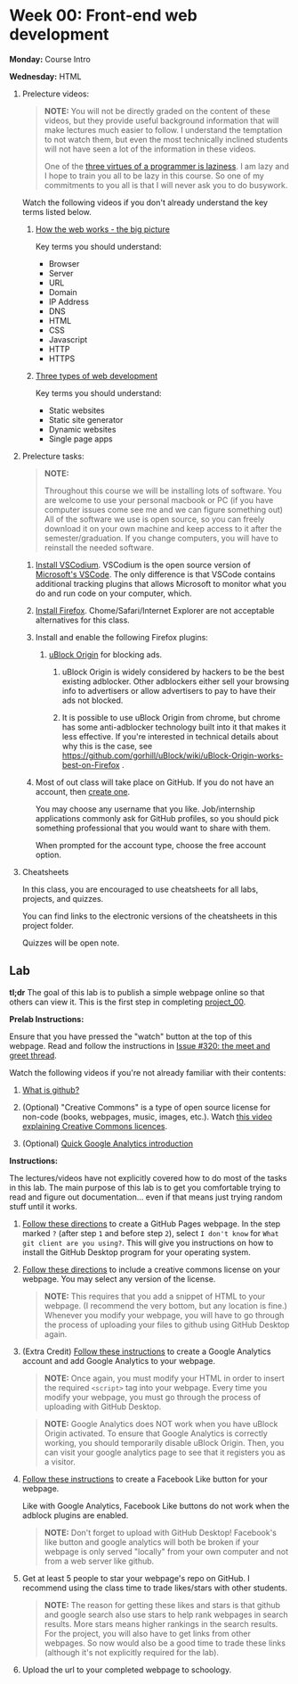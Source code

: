 # Week 00: Front-end web development

**Monday:** Course Intro

**Wednesday:** HTML

1. Prelecture videos:

    > **NOTE:**
    > You will not be directly graded on the content of these videos,
    > but they provide useful background information that will make lectures much easier to follow.
    > I understand the temptation to not watch them, but even the most technically inclined students will not have seen a lot of the information in these videos.
    >
    > One of the [three virtues of a programmer is laziness](https://thethreevirtues.com/).
    > I am lazy and I hope to train you all to be lazy in this course. 
    > So one of my commitments to you all is that I will never ask you to do busywork.


    <!--
    1. (optional) [Data science expectations vs reality](https://www.youtube.com/watch?v=8LucP1wiX1g)
    -->

    Watch the following videos if you don't already understand the key terms listed below.

    1. [How the web works - the big picture](https://www.youtube.com/watch?v=hJHvdBlSxug)

        Key terms you should understand:
        * Browser
        * Server
        * URL
        * Domain
        * IP Address
        * DNS
        * HTML
        * CSS
        * Javascript
        * HTTP
        * HTTPS

    1. [Three types of web development](https://www.youtube.com/watch?v=Kg0Q_YaQ3Gk)

        Key terms you should understand:
        * Static websites
        * Static site generator
        * Dynamic websites
        * Single page apps

1. Prelecture tasks:

    > **NOTE:**
    >
    > Throughout this course we will be installing lots of software.
    > You are welcome to use your personal macbook or PC (if you have computer issues come see me and we can figure something out)
    > All of the software we use is open source, so you can freely download it on your own machine and keep access to it after the semester/graduation.
    > If you change computers, you will have to reinstall the needed software.

    1. [Install VSCodium](https://vscodium.com/).
        VSCodium is the open source version of [Microsoft's VSCode](https://code.visualstudio.com/Download).
        The only difference is that VSCode contains additional tracking plugins that allows Microsoft to monitor what you do and run code on your computer,
        which.

    1. [Install Firefox](https://www.mozilla.org/en-US/exp/firefox/new/).
        Chome/Safari/Internet Explorer are not acceptable alternatives for this class.

    1. Install and enable the following Firefox plugins:

        1. [uBlock Origin](https://addons.mozilla.org/en-US/firefox/addon/ublock-origin/) for blocking ads.

            1. uBlock Origin is widely considered by hackers to be the best existing adblocker.
                Other adblockers either sell your browsing info to advertisers or allow advertisers to pay to have their ads not blocked.

            1. It is possible to use uBlock Origin from chrome, but chrome has some anti-adblocker technology built into it that makes it less effective.
                If you're interested in technical details about why this is the case, see https://github.com/gorhill/uBlock/wiki/uBlock-Origin-works-best-on-Firefox .

    1. Most of out class will take place on GitHub. If you do not have an account,
       then [create one](https://github.com/join).

       You may choose any username that you like.
       Job/internship applications commonly ask for GitHub profiles,
       so you should pick something professional that you would want to share with them.

       When prompted for the account type, choose the free account option.

1. Cheatsheets

    In this class, you are encouraged to use cheatsheets for all labs, projects, and quizzes.

    You can find links to the electronic versions of the cheatsheets in this project folder.

    Quizzes will be open note.

## Lab

**tl;dr**
The goal of this lab is to publish a simple webpage online so that others can view it.
This is the first step in completing [project\_00](/project_00_basic_webpage/).

**Prelab Instructions:**

Ensure that you have pressed the "watch" button at the top of this webpage.
Read and follow the instructions in [Issue #320: the meet and greet thread]().

Watch the following videos if you're not already familiar with their contents:
    
1. [What is github?](https://www.youtube.com/watch?v=w3jLJU7DT5E)

1. (Optional) "Creative Commons" is a type of open source license for non-code (books, webpages, music, images, etc.).
    Watch [this video explaining Creative Commons licences](https://www.youtube.com/watch?v=4ZvJGV6YF6Y).

1. (Optional) [Quick Google Analytics introduction](https://www.youtube.com/watch?v=RL61v47WyHs)

**Instructions:**

The lectures/videos have not explicitly covered how to do most of the tasks in this lab.
The main purpose of this lab is to get you comfortable trying to read and figure out documentation...
even if that means just trying random stuff until it works.

1. [Follow these directions](https://pages.github.com/) to create a GitHub Pages webpage.
   In the step marked `?` (after step `1` and before step `2`),
   select `I don't know` for `What git client are you using?`.
   This will give you instructions on how to install the GitHub Desktop program for your operating system.

1. [Follow these directions](https://creativecommons.org/choose/) to include a creative commons license on your webpage.
   You may select any version of the license.

   > **NOTE:**
   > This requires that you add a snippet of HTML to your webpage.
   > (I recommend the very bottom, but any location is fine.)
   > Whenever you modify your webpage,
   > you will have to go through the process of uploading your files to github using GitHub Desktop again.

1. (Extra Credit) [Follow these instructions](https://support.google.com/analytics/answer/1008015?hl=en) to create a Google Analytics account and add Google Analytics to your webpage.

   > **NOTE:**
   > Once again, you must modify your HTML in order to insert the required `<script>` tag into your webpage.
   > Every time you modify your webpage, you must go through the process of uploading with GitHub Desktop.

   > **NOTE:**
   > Google Analytics does NOT work when you have uBlock Origin activated.
   > To ensure that Google Analytics is correctly working,
   > you should temporarily disable uBlock Origin.
   > Then, you can visit your google analytics page to see that it registers you as a visitor.

1. [Follow these instructions](https://developers.facebook.com/docs/plugins/like-button/) to create a Facebook Like button for your webpage.

   Like with Google Analytics, Facebook Like buttons do not work when the adblock plugins are enabled.

   > **NOTE:**
   > Don't forget to upload with GitHub Desktop!
   > Facebook's like button and google analytics will both be broken if your webpage is only served "locally" from your own computer and not from a web server like github.

1. Get at least 5 people to star your webpage's repo on GitHub. I recommend using the class time to trade likes/stars with other students.

   > **NOTE:**
   > The reason for getting these likes and stars is that github and google search also use stars to help rank webpages in search results.
   > More stars means higher rankings in the search results.
   > For the project, you will also have to get links from other webpages.
   > So now would also be a good time to trade these links (although it's not explicitly required for the lab).

1. Upload the url to your completed webpage to schoology.
